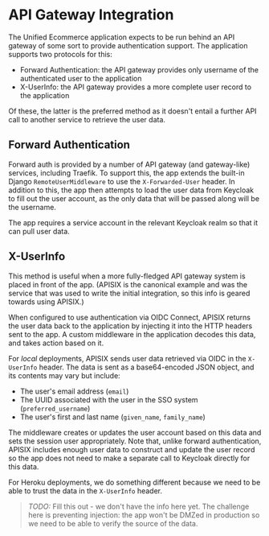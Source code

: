 # API Gateway Integration

The Unified Ecommerce application expects to be run behind an API gateway of some sort to provide authentication support. The application supports two protocols for this:

- Forward Authentication: the API gateway provides only username of the authenticated user to the application
- X-UserInfo: the API gateway provides a more complete user record to the application

Of these, the latter is the preferred method as it doesn't entail a further API call to another service to retrieve the user data.

## Forward Authentication

Forward auth is provided by a number of API gateway (and gateway-like) services, including Traefik. To support this, the app extends the built-in Django `RemoteUserMiddleware` to use the  `X-Forwarded-User` header. In addition to this, the app then attempts to load the user data from Keycloak to fill out the user account, as the only data that will be passed along will be the username.

The app requires a service account in the relevant Keycloak realm so that it can pull user data. 

## X-UserInfo

This method is useful when a more fully-fledged API gateway system is placed in front of the app. (APISIX is the canonical example and was the service that was used to write the initial integration, so this info is geared towards using APISIX.) 

When configured to use authentication via OIDC Connect, APISIX returns the user data back to the application by injecting it into the HTTP headers sent to the app. A custom middleware in the application decodes this data, and takes action based on it. 

For _local_ deployments, APISIX sends user data retrieved via OIDC in the `X-UserInfo` header. The data is sent as a base64-encoded JSON object, and its contents may vary but include:
- The user's email address (`email`)
- The UUID associated with the user in the SSO system (`preferred_username`)
- The user's first and last name (`given_name`, `family_name`)

The middleware creates or updates the user account based on this data and sets the session user appropriately. Note that, unlike forward authentication, APISIX includes enough user data to construct and update the user record so the app does not need to make a separate call to Keycloak directly for this data.

For Heroku deployments, we do something different because we need to be able to trust the data in the `X-UserInfo` header. 

> _TODO:_ Fill this out - we don't have the info here yet. The challenge here is preventing injection: the app won't be DMZed in production so we need to be able to verify the source of the data.
